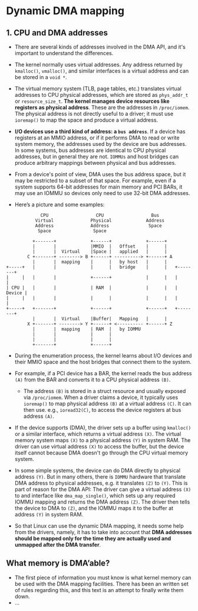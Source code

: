 # Dynamic DMA mapping

## 1. CPU and DMA addresses

- There are several kinds of addresses involved in the DMA API, and it's important to understand the differences.
- The kernel normally uses virtual addresses. Any address returned by `kmalloc()`, `vmalloc()`, and similar interfaces is a virtual address and can be stored in a `void *`.
- The virtual memory system (TLB, page tables, etc.) translates virtual addresses to CPU physical addresses, which are stored as `phys_addr_t` or `resource_size_t`. **The kernel manages device resources like registers as physical address**. These are the addresses in `/proc/iomem`. The physical address is not directly useful to a driver; it must use `ioremap()` to map the space and produce a virtual address.

- **I/O devices use a third kind of address: a `bus address`**. If a device has registers at an MMIO address, or if it performs DMA to read or write system memory, the addresses used by the device are bus addresses. In some systems, bus addresses are identical to CPU physical addresses, but in general they are not. `IOMMUs` and host bridges can produce arbitrary mappings between physical and bus addresses.

- From a device's point of view, DMA uses the bus address space, but it may be restricted to a subset of that space. For example, even if a system supports 64-bit addresses for main memory and PCI BARs, it may use an IOMMU so devices only need to use 32-bit DMA addresses.

- Here’s a picture and some examples:

```text
             CPU                  CPU                  Bus
           Virtual              Physical             Address
           Address              Address               Space
            Space                Space

          +-------+             +------+             +------+
          |       |             |MMIO  |   Offset    |      |
          |       |  Virtual    |Space |   applied   |      |
        C +-------+ --------> B +------+ ----------> +------+ A
          |       |  mapping    |      |   by host   |      |
+-----+   |       |             |      |   bridge    |      |   +--------+
|     |   |       |             +------+             |      |   |        |
| CPU |   |       |             | RAM  |             |      |   | Device |
|     |   |       |             |      |             |      |   |        |
+-----+   +-------+             +------+             +------+   +--------+
          |       |  Virtual    |Buffer|   Mapping   |      |
        X +-------+ --------> Y +------+ <---------- +------+ Z
          |       |  mapping    | RAM  |   by IOMMU
          |       |             |      |
          |       |             |      |
          +-------+             +------+
```

- During the enumeration process, the kernel learns about I/O devices and their MMIO space and the host bridges that connect them to the system.
- For example, if a PCI device has a BAR, the kernel reads the bus address `(A)` from the BAR and converts it to a CPU physical address `(B)`.
  - The address `(B)` is stored in a struct resource and usually exposed via `/proc/iomem`. When a driver claims a device, it typically uses `ioremap()` to map physical address `(B)` at a virtual address `(C)`. It can then use. e.g., `ioread32(C)`, to access the device registers at bus address `(A)`.

- If the device supports (DMA), the driver sets up a buffer using `kmalloc()` or a similar interface, which returns a virtual address `(X)`. The virtual memory system maps `(X)` to a physical address `(Y)` in system RAM. The driver can use virtual address `(X)` to access the buffer, but the device itself cannot because DMA doesn't go through the CPU virtual memory system.

- In some simple systems, the device can do DMA directly to physical address `(Y)`. But in many others, there is `IOMMU` hardware that translate DMA address to physical addresses, e.g. it translates `(Z)` to `(Y)`. This is part of reason for the DMA API: The driver can give a virtual address `(X)` to and interface like `dma_map_single()`, which sets up any required IOMMU mapping and returns the DMA address `(Z)`. The driver then tells the device to DMA to `(Z)`, and the IOMMU maps it to the buffer at address `(Y)` in system RAM.

- So that Linux can use the dynamic DMA mapping, it needs some help from the drivers, namely, it has to take into account that **DMA addresses should be mapped only for the time they are actually used and unmapped after the DMA transfer**.

## What memory is DMA’able?

- The first piece of information you must know is what kernel memory can be used with the DMA mapping facilities. There has been an written set of rules regarding this, and this text is an attempt to finally write them down.
- ...
